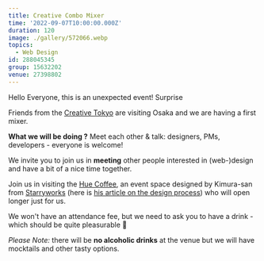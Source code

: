 ```yaml
---
title: Creative Combo Mixer
time: '2022-09-07T10:00:00.000Z'
duration: 120
image: ./gallery/572066.webp
topics:
  - Web Design
id: 288045345
group: 15632202
venue: 27398802
---
```


Hello Everyone, this is an unexpected event! Surprise

Friends from the [Creative Tokyo](https://www.meetup.com/creative-tokyo/) are visiting Osaka and we are having a first mixer.

**What we will be doing ?** Meet each other & talk: designers, PMs, developers - everyone is welcome!

We invite you to join us in **meeting** other people interested in (web-)design and have a bit of a nice time together.

Join us in visiting the [Hue Coffee](https://www.instagram.com/hue_coffee_roaster/), an event space designed by Kimura-san from [Starryworks](https://www.starryworks.co.jp) (here is [his article on the design process](https://note.com/kjkmr/n/n9464c9951eec)) who will open longer just for us.

We won't have an attendance fee, but we need to ask you to have a drink - which should be quite pleasurable 🍹

*Please Note:* there will be **no alcoholic drinks** at the venue but we will have mocktails and other tasty options.
